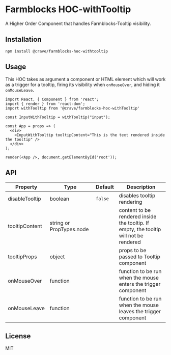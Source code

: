 # Farmblocks HOC-withTooltip

A Higher Order Component that handles Farmblocks-Tooltip visibility.

## Installation

```
npm install @crave/farmblocks-hoc-withtooltip
```

## Usage

This HOC takes as argument a component or HTML element which will work as a trigger for a tooltip, firing its visibility when `onMouseOver`, and hiding it `onMouseLeave`.

```
import React, { Component } from 'react';
import { render } from 'react-dom';
import withTooltip from '@crave/farmblocks-hoc-withTooltip'

const InputWithTooltip = withTooltip("input");

const App = props => (
  <div>
    <InputWithTooltip tooltipContent="This is the text rendered inside the tooltip" />
  </div>
);

render(<App />, document.getElementById('root'));
```

## API

| Property       | Type                     | Default | Description                                                                           |
| -------------- | ------------------------ | ------- | ------------------------------------------------------------------------------------- |
| disableTooltip | boolean                  | `false` | disables tooltip rendering                                                            |
| tooltipContent | string or PropTypes.node |         | content to be rendered inside the tooltip. If empty, the tooltip will not be rendered |
| tooltipProps   | object                   |         | props to be passed to Tooltip component                                               |
| onMouseOver    | function                 |         | function to be run when the mouse enters the trigger component                        |
| onMouseLeave   | function                 |         | function to be run when the mouse leaves the trigger component                        |

## License

MIT
